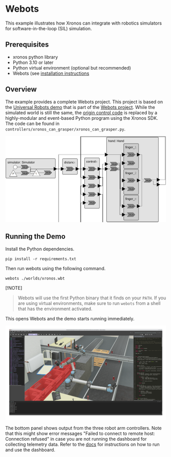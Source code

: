 # Webots

This example illustrates how Xronos can integrate with robotics simulators for
software-in-the-loop (SIL) simulation.

## Prerequisites

- xronos python library
- Python 3.10 or later
- Python virtual environment (optional but recommended)
- Webots (see [installation instructions](https://cyberbotics.com/doc/guide/installation-procedure#installation-on-linux)

## Overview

The example provides a complete Webots project. This project is based on the
[Universal Robots demo](https://cyberbotics.com/doc/guide/ure?version=R2022b)
that is part of the [Webots
project](https://github.com/cyberbotics/webots/tree/R2022b/projects/robots/universal_robots).
While the simulated world is still the same, the [origin control
code](https://github.com/cyberbotics/webots/blob/R2022b/projects/robots/universal_robots/controllers/ure_can_grasper/ure_can_grasper.c)
is replaced by a highly-modular and event-based Python program using the Xronos
SDK. The code can be found in `controllers/xronos_can_grasper/xronos_can_grasper.py`.

![Diagram of the control application](img/diagram.png)

## Running the Demo

Install the Python dependencies.

```shell
pip install -r requirements.txt
```

Then run webots using the following command.

```shell
webots ./worlds/xronos.wbt
```

[!NOTE]
> Webots will use the first Python binary that it finds on your `PATH`. If you are
> using virtual environments, make sure to run `webots` from a shell that has the
> environment activated.

This opens Webots and the demo starts running immediately.

![Xronos controlling robot arms in Webots](img/webots.png)

The bottom panel shows output from the three robot arm controllers. Note that
this might show error messages "Failed to connect to remote host: Connection
refused" in case you are not running the dashboard for collecting telemetry
data. Refer to the [docs](https://docs.xronos.com/dashboard.html) for
instructions on how to run and use the dashboard.
